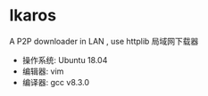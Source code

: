 # Ikaros

A P2P downloader in LAN , use httplib
局域网下载器

- 操作系统: Ubuntu 18.04
- 编辑器: vim
- 编译器: gcc v8.3.0 
